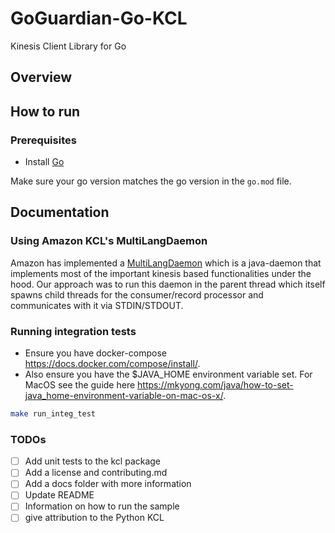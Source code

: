 # GoGuardian-Go-KCL
Kinesis Client Library for Go

## Overview

## How to run

### Prerequisites

- Install [Go](https://golang.org/)

Make sure your go version matches the go version in the `go.mod` file.

## Documentation

### Using Amazon KCL's MultiLangDaemon
Amazon has implemented a [MultiLangDaemon](https://github.com/awslabs/amazon-kinesis-client/tree/master/amazon-kinesis-client-multilang) which is a java-daemon that implements most of the important kinesis based functionalities under the hood. Our approach was to run this daemon in the parent thread which itself spawns child threads for the consumer/record processor and communicates with it via STDIN/STDOUT.

### Running integration tests
* Ensure you have docker-compose https://docs.docker.com/compose/install/. 
* Also ensure you have the $JAVA_HOME environment variable set. For MacOS see the guide here https://mkyong.com/java/how-to-set-java_home-environment-variable-on-mac-os-x/.

```bash
make run_integ_test
```

### TODOs
- [ ] Add unit tests to the kcl package
- [ ] Add a license and contributing.md
- [ ] Add a docs folder with more information
- [ ] Update README
 - [ ] Information on how to run the sample
 - [ ] give attribution to the Python KCL
